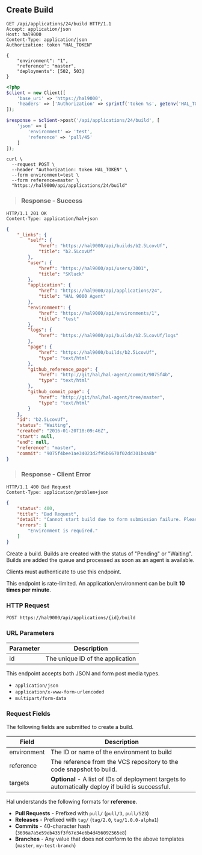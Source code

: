 ## Create Build

```http
GET /api/applications/24/build HTTP/1.1
Accept: application/json
Host: hal9000
Content-Type: application/json
Authorization: token "HAL_TOKEN"

{
    "environment": "1",
    "reference": "master",
    "deployments": [502, 503]
}
```

```php
<?php
$client = new Client([
    'base_uri' => 'https://hal9000',
    'headers' => ['Authorization' => sprintf('token %s', getenv('HAL_TOKEN'))]
]);

$response = $client->post('/api/applications/24/build', [
    'json' => [
        'environment' => 'test',
        'reference' => 'pull/45'
    ]
]);
```

```shell
curl \
  --request POST \
  --header "Authorization: token HAL_TOKEN" \
  --form environment=test \
  --form reference=master \
  "https://hal9000/api/applications/24/build"
```

> ### Response - Success


```
HTTP/1.1 201 OK
Content-Type: application/hal+json
```

```json
{
    "_links": {
        "self": {
            "href": "https://hal9000/api/builds/b2.5LcovUf",
            "title": "b2.5LcovUf"
        },
        "user": {
            "href": "https://hal9000/api/users/3001",
            "title": "SKluck"
        },
        "application": {
            "href": "https://hal9000/api/applications/24",
            "title": "HAL 9000 Agent"
        },
        "environment": {
            "href": "https://hal9000/api/environments/1",
            "title": "test"
        },
        "logs": {
            "href": "https://hal9000/api/builds/b2.5LcovUf/logs"
        },
        "page": {
            "href": "https://hal9000/builds/b2.5LcovUf",
            "type": "text/html"
        },
        "github_reference_page": {
            "href": "http://git/hal/hal-agent/commit/9075f4b",
            "type": "text/html"
        },
        "github_commit_page": {
            "href": "http://git/hal/hal-agent/tree/master",
            "type": "text/html"
        }
    },
    "id": "b2.5LcovUf",
    "status": "Waiting",
    "created": "2016-01-20T18:09:46Z",
    "start": null,
    "end": null,
    "reference": "master",
    "commit": "9075f4bee1ae34023d2f95b6670f02dd301b4a8b"
}
```

> ### Response - Client Error

```
HTTP/1.1 400 Bad Request
Content-Type: application/problem+json
```

```json
{
    "status": 400,
    "title": "Bad Request",
    "detail": "Cannot start build due to form submission failure. Please check errors.",
    "errors": [
        "Environment is required."
    ]
}
```

Create a build. Builds are created with the status of "Pending" or "Waiting". Builds are added the queue and processed
as soon as an agent is available.

Clients must authenticate to use this endpoint.

<aside class="warning">
    This endpoint is rate-limited. An application/environment can be built <b>10 times per minute</b>.
</aside>

### HTTP Request

`POST https://hal9000/api/applications/{id}/build`

### URL Parameters

Parameter | Description
--------- | -----------
id        | The unique ID of the application

<aside class="success">
    This endpoint accepts both JSON and form post media types.
    <ul>
        <li><code>application/json</code></li>
        <li><code>application/x-www-form-urlencoded</code></li>
        <li><code>multipart/form-data</code></li>
    </ul>
</aside>

### Request Fields

The following fields are submitted to create a build.

Field          | Description
-------------- | -----------
environment    | The ID or name of the environment to build
reference      | The reference from the VCS repository to the code snapshot to build.
targets        | **Optional** - A list of IDs of deployment targets to automatically deploy if build is successful.

<aside class="notice">
    Hal understands the following formats for <b>reference</b>.
    <ul>
        <li><b>Pull Requests</b> - Prefixed with <code>pull/</code> (<code>pull/3</code>, <code>pull/523</code>)</li>
        <li><b>Releases</b> - Prefixed with <code>tag/</code> (<code>tag/2.0</code>, <code>tag/1.0.0-alpha1</code>)</li>
        <li><b>Commits</b> - 40-character hash (<code>3696a7a5e59eb435f3f67e34e6b4d456092565e8</code>)</li>
        <li><b>Branches</b> - Any value that does not conform to the above templates (<code>master</code>, <code>my-test-branch</code>)</li>
    </ul>
</aside>

